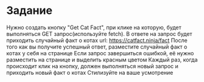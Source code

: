 # Задание

Нужно создать кнопку "Get Cat Fact", при клике на которую, будет выполняться GET запрос(используйте fetch). В ответе на запрос будет приходить случайный факт о котах
url:
https://catfact.ninja/fact
После того как вы получите успешный ответ, разместите случайный факт о котах у себя на странице
Если запрос завершиться ошибкой, её нужно разместить на странице и выделить красным цветом
Каждый раз, когда происходит клик на кнопку, должен выполняться новый запрос и приходить новый факт о котах
Стилизуйте на ваше усмотрение
